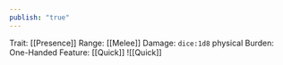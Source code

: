 ```yaml
---
publish: "true"
---
```


Trait: [[Presence]]
Range: [[Melee]]
Damage: `dice:1d8` physical
Burden: One-Handed
Feature: [[Quick]]
![[Quick]]
